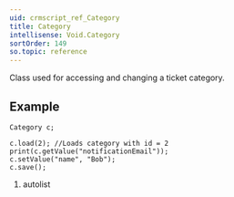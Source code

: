 ```yaml
---
uid: crmscript_ref_Category
title: Category
intellisense: Void.Category
sortOrder: 149
so.topic: reference
---
```



Class used for accessing and changing a ticket category.




## Example


    Category c;
    
    c.load(2); //Loads category with id = 2
    print(c.getValue("notificationEmail"));
    c.setValue("name", "Bob");
    c.save();




1. autolist

